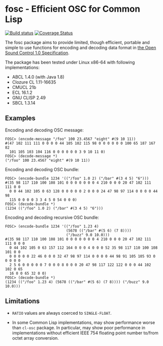 fosc - Efficient OSC for Common Lisp
====================================

[![Build status](https://travis-ci.org/8c6794b6/fosc.svg?branch=master)](https://travis-ci.org/8c6794b6/fosc)
[![Coverage Status](https://coveralls.io/repos/github/8c6794b6/fosc/badge.svg?branch=master)](https://coveralls.io/github/8c6794b6/fosc?branch=master)

The fosc package aims to provide limited, though efficient, portable and
simple to use functions for encoding and decoding data format
in
[the Open Sound Control 1.0 Specification](http://opensoundcontrol.org/spec-1_0).

The package has been tested under Linux x86-64 with following implementations:

 - ABCL 1.4.0 (with Java 1.8)
 - Clozure CL 1.11-16635
 - CMUCL 21b
 - ECL 16.1.2
 - GNU CLISP 2.49
 - SBCL 1.3.14


Examples
--------

Encoding and decoding OSC message:

```
FOSC> (encode-message "/foo" 100 23.4567 "eight" #(9 10 11))
#(47 102 111 111 0 0 0 0 44 105 102 115 98 0 0 0 0 0 0 100 65 187 167 82
  101 105 103 104 116 0 0 0 0 0 0 3 9 10 11 0)
FOSC> (decode-message *)
("/foo" 100 23.4567 "eight" #(9 10 11))
```

Encoding and decoding OSC bundle:

```
FOSC> (encode-bundle 1234 '(("/foo" 1.0 2) ("/bar" #(3 4 5) "6")))
#(35 98 117 110 100 108 101 0 0 0 0 0 0 0 4 210 0 0 0 20 47 102 111 111 0 0
  0 0 44 102 105 0 63 128 0 0 0 0 0 2 0 0 0 24 47 98 97 114 0 0 0 0 44 98
  115 0 0 0 0 3 3 4 5 0 54 0 0 0)
FOSC> (decode-bundle *)
(1234 (("/foo" 1.0 2) ("/bar" #(3 4 5) "6")))
```

Encoding and decoding recursive OSC bundle:

```
FOSC> (encode-bundle 1234 '(("/foo" 1.23 4)
                            (5678 (("/bar" #(5 6) (7 8))))
                            ("/buzz" 9.0 10.0)))
#(35 98 117 110 100 108 101 0 0 0 0 0 0 0 4 210 0 0 0 20 47 102 111 111 0 0 0
  0 44 102 105 0 63 157 112 164 0 0 0 4 0 0 0 52 35 98 117 110 100 108 101 0 0
  0 0 0 0 0 22 46 0 0 0 32 47 98 97 114 0 0 0 0 44 98 91 105 105 93 0 0 0 0 0
  2 5 6 0 0 0 0 0 7 0 0 0 8 0 0 0 20 47 98 117 122 122 0 0 0 44 102 102 0 65
  16 0 0 65 32 0 0)
FOSC> (decode-bundle *)
(1234 (("/foo" 1.23 4) (5678 (("/bar" #(5 6) (7 8)))) ("/buzz" 9.0 10.0)))
```

Limitations
-----------

* `RATIO` values are always coerced to `SINGLE-FLOAT`.

* In some Common Lisp implementations, may show performance worse than
  `cl-osc` package. In particular, may show poor performance in
  implementations without efficient IEEE 754 floating point number to/from
  octet array conversion.

